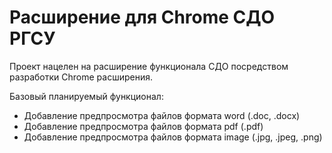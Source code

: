 # Расширение для Chrome СДО РГСУ

Проект нацелен на расширение функционала СДО посредством разработки Chrome расширения.

Базовый планируемый функционал:

- Добавление предпросмотра файлов формата word (.doc, .docx)
- Добавление предпросмотра файлов формата pdf (.pdf)
- Добавление предпросмотра файлов формата image (.jpg, .jpeg, .png)

